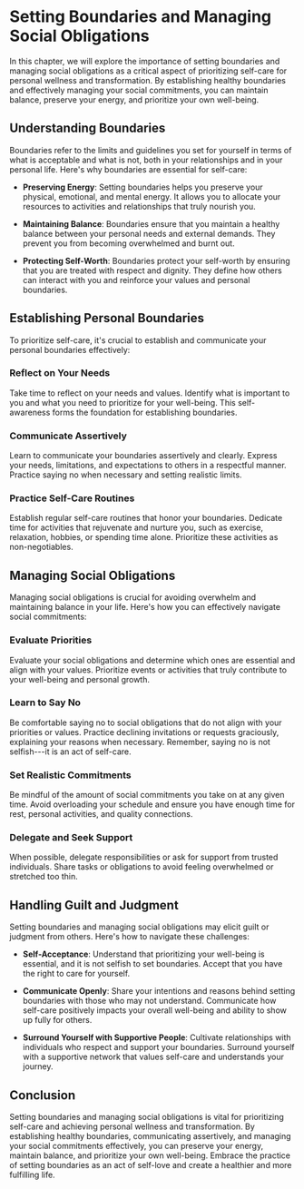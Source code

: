 Setting Boundaries and Managing Social Obligations
===========================================================

In this chapter, we will explore the importance of setting boundaries and managing social obligations as a critical aspect of prioritizing self-care for personal wellness and transformation. By establishing healthy boundaries and effectively managing your social commitments, you can maintain balance, preserve your energy, and prioritize your own well-being.

Understanding Boundaries
------------------------

Boundaries refer to the limits and guidelines you set for yourself in terms of what is acceptable and what is not, both in your relationships and in your personal life. Here's why boundaries are essential for self-care:

* **Preserving Energy**: Setting boundaries helps you preserve your physical, emotional, and mental energy. It allows you to allocate your resources to activities and relationships that truly nourish you.

* **Maintaining Balance**: Boundaries ensure that you maintain a healthy balance between your personal needs and external demands. They prevent you from becoming overwhelmed and burnt out.

* **Protecting Self-Worth**: Boundaries protect your self-worth by ensuring that you are treated with respect and dignity. They define how others can interact with you and reinforce your values and personal boundaries.

Establishing Personal Boundaries
--------------------------------

To prioritize self-care, it's crucial to establish and communicate your personal boundaries effectively:

### Reflect on Your Needs

Take time to reflect on your needs and values. Identify what is important to you and what you need to prioritize for your well-being. This self-awareness forms the foundation for establishing boundaries.

### Communicate Assertively

Learn to communicate your boundaries assertively and clearly. Express your needs, limitations, and expectations to others in a respectful manner. Practice saying no when necessary and setting realistic limits.

### Practice Self-Care Routines

Establish regular self-care routines that honor your boundaries. Dedicate time for activities that rejuvenate and nurture you, such as exercise, relaxation, hobbies, or spending time alone. Prioritize these activities as non-negotiables.

Managing Social Obligations
---------------------------

Managing social obligations is crucial for avoiding overwhelm and maintaining balance in your life. Here's how you can effectively navigate social commitments:

### Evaluate Priorities

Evaluate your social obligations and determine which ones are essential and align with your values. Prioritize events or activities that truly contribute to your well-being and personal growth.

### Learn to Say No

Be comfortable saying no to social obligations that do not align with your priorities or values. Practice declining invitations or requests graciously, explaining your reasons when necessary. Remember, saying no is not selfish---it is an act of self-care.

### Set Realistic Commitments

Be mindful of the amount of social commitments you take on at any given time. Avoid overloading your schedule and ensure you have enough time for rest, personal activities, and quality connections.

### Delegate and Seek Support

When possible, delegate responsibilities or ask for support from trusted individuals. Share tasks or obligations to avoid feeling overwhelmed or stretched too thin.

Handling Guilt and Judgment
---------------------------

Setting boundaries and managing social obligations may elicit guilt or judgment from others. Here's how to navigate these challenges:

* **Self-Acceptance**: Understand that prioritizing your well-being is essential, and it is not selfish to set boundaries. Accept that you have the right to care for yourself.

* **Communicate Openly**: Share your intentions and reasons behind setting boundaries with those who may not understand. Communicate how self-care positively impacts your overall well-being and ability to show up fully for others.

* **Surround Yourself with Supportive People**: Cultivate relationships with individuals who respect and support your boundaries. Surround yourself with a supportive network that values self-care and understands your journey.

Conclusion
----------

Setting boundaries and managing social obligations is vital for prioritizing self-care and achieving personal wellness and transformation. By establishing healthy boundaries, communicating assertively, and managing your social commitments effectively, you can preserve your energy, maintain balance, and prioritize your own well-being. Embrace the practice of setting boundaries as an act of self-love and create a healthier and more fulfilling life.

